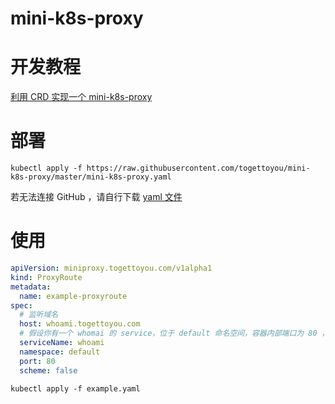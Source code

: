 # mini-k8s-proxy

# 开发教程

[利用 CRD 实现一个 mini-k8s-proxy](https://mp.weixin.qq.com/s/SXF8OX_i4FBqBI2BZCfaoQ)

# 部署

```shell
kubectl apply -f https://raw.githubusercontent.com/togettoyou/mini-k8s-proxy/master/mini-k8s-proxy.yaml
```

若无法连接 GitHub ，请自行下载 [yaml 文件](https://github.com/togettoyou/mini-k8s-proxy/blob/master/mini-k8s-proxy.yaml)

# 使用

```yaml
apiVersion: miniproxy.togettoyou.com/v1alpha1
kind: ProxyRoute
metadata:
  name: example-proxyroute
spec:
  # 监听域名
  host: whoami.togettoyou.com
  # 假设你有一个 whomai 的 service，位于 default 命名空间，容器内部端口为 80 ，http 协议
  serviceName: whoami
  namespace: default
  port: 80
  scheme: false
```

```shell
kubectl apply -f example.yaml
```